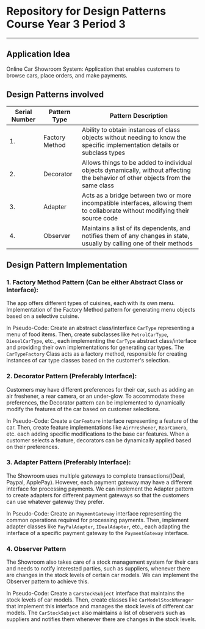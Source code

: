 # Repository for Design Patterns Course Year 3 Period 3

_______________________________________________________

## Application Idea

Online Car Showroom System: Application that enables customers to browse cars, place orders, and make payments.

## Design Patterns involved

| Serial Number | Pattern Type   | Pattern Description                                                                                                              | 
|---------------|----------------|----------------------------------------------------------------------------------------------------------------------------------|
| 1.            | Factory Method | Ability to obtain instances of class objects without needing to know the specific implementation details or subclass types       |
| 2.            | Decorator      | Allows things to be added to individual objects dynamically, without affecting the behavior of other objects from the same class | 
| 3.            | Adapter        | Acts as a bridge between two or more incompatible interfaces, allowing them to collaborate without modifying their source code   |
| 4.            | Observer       | Maintains a list of its dependents, and notifies them of any changes in state, usually by calling one of their methods           |

## Design Pattern Implementation

### 1. Factory Method Pattern (Can be either Abstract Class or Interface):

The app offers different types of cuisines, each with its own menu. Implementation of the Factory Method pattern for
generating menu objects based on a selective cuisine.

In Pseudo-Code: Create an abstract class/interface `CarType` representing a menu of food items. Then, create subclasses
like `PetrolCarType`, `DieselCarType`, etc., each implementing the `CarType` abstract class/interface and providing
their own
implementations for generating car types. The `CarTypeFactory` Class acts as a factory method, responsible for creating
instances of car type classes based on the customer's selection.

### 2. Decorator Pattern (Preferably Interface):

Customers may have different preferences for their car, such as adding an air freshener, a rear camera, or an
under-glow. To accommodate these preferences, the Decorator pattern can be implemented to dynamically modify the
features of the car based on customer selections.

In Pseudo-Code: Create a `CarFeature` interface representing a feature of the car. Then, create feature implementations
like `AirFreshener`, `RearCamera`, etc. each adding specific modifications to the base car features. When a customer
selects a
feature, decorators can be dynamically applied based on their preferences.

### 3. Adapter Pattern (Preferably Interface):

The Showroom uses multiple gateways to complete transactions(IDeal, Paypal, ApplePay). However, each
payment gateway may have a different interface for processing payments. We can implement the Adapter pattern to create
adapters for different payment gateways so that the customers can use whatever gateway they prefer.

In Pseudo-Code: Create an `PaymentGateway` interface representing the common operations required for processing
payments. Then, implement adapter classes like `PayPalAdapter`, `IDealAdapter`, etc., each adapting the interface of a
specific payment gateway to the `PaymentGateway` interface.

### 4. Observer Pattern

The Showroom also takes care of a stock management system for their cars and needs to notify interested parties, such as
suppliers, whenever there are changes in the stock levels of certain car models. We can implement the Observer pattern
to achieve this.

In Pseudo-Code: Create a `CarStockSubject` interface that maintains the stock levels of car models. Then, create classes
like `CarModelStockManager` that implement this interface and manages the stock levels of different car models. The 
`CarStockSubject` also maintains a list of observers such as suppliers and notifies them whenever there are changes in 
the stock levels.
